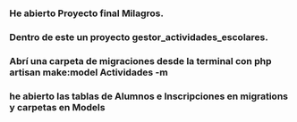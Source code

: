 ### He abierto Proyecto final Milagros.

### Dentro de este un proyecto gestor_actividades_escolares.

### Abrí una carpeta de migraciones desde la terminal con php artisan make:model Actividades -m

### he abierto las tablas de Alumnos e Inscripciones en migrations y carpetas en Models